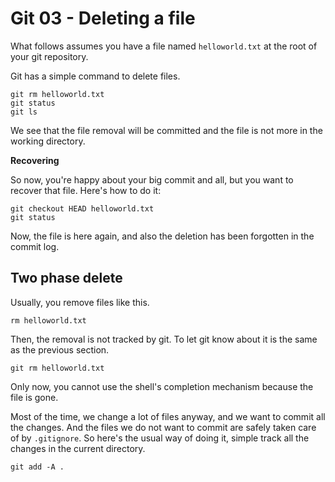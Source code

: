 # Git 03 - Deleting a file #

What follows assumes you have a file named `helloworld.txt` at the root of your git repository.

Git has a simple command to delete files.

```
git rm helloworld.txt
git status
git ls
```

We see that the file removal will be committed and the file is not more in the working directory.

**Recovering**

So now, you're happy about your big commit and all, but you want to recover that file. Here's how to do it:
```
git checkout HEAD helloworld.txt
git status
```

Now, the file is here again, and also the deletion has been forgotten in the commit log.

## Two phase delete ##

Usually, you remove files like this.
```
rm helloworld.txt
```

Then, the removal is not tracked by git. To let git know about it is the same as the previous section.
```
git rm helloworld.txt
```

Only now, you cannot use the shell's completion mechanism because the file is gone.

Most of the time, we change a lot of files anyway, and we want to commit all the changes. And the files we do not want to commit are safely taken care of by `.gitignore`. So here's the usual way of doing it, simple track all the changes in the current directory.
```
git add -A .
```
